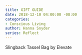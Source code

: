 ```yaml
---
title: GIFT GUIDE
date: 2018-12-10 04:00:00 -08:00
categories:
- Conscious Living
author: Hanna Snyder
series: Reflect
---
```


Slingback Tassel Bag by Elevate

